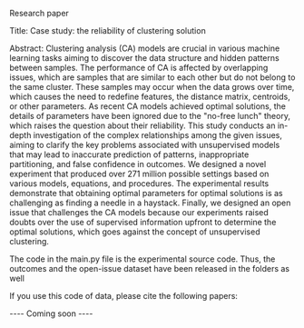 Research paper

Title:
Case study: the reliability of clustering solution

Abstract:
Clustering analysis (CA) models are crucial in various machine learning tasks aiming to discover the data structure and hidden patterns between samples. The performance of CA is affected by overlapping issues, which are samples that are similar to each other but do not belong to the same cluster. These samples may occur when the data grows over time, which causes the need to redefine features, the distance matrix, centroids, or other parameters. As recent CA models achieved optimal solutions, the details of parameters have been ignored due to the "no-free lunch" theory, which raises the question about their reliability. This study conducts an in-depth investigation of the complex relationships among the given issues, aiming to clarify the key problems associated with unsupervised models that may lead to inaccurate prediction of patterns, inappropriate partitioning, and false confidence in outcomes. We designed a novel experiment that produced over 271 million possible settings based on various models, equations, and procedures. The experimental results demonstrate that obtaining optimal parameters for optimal solutions is as challenging as finding a needle in a haystack. Finally, we designed an open issue that challenges the CA models because our experiments raised doubts over the use of supervised information upfront to determine the optimal solutions, which goes against the concept of unsupervised clustering. 

The code in the main.py file is the experimental source code. Thus, the outcomes and the open-issue dataset have been released in the folders as well

If you use this code of data, please cite the following papers:

---- Coming soon ---- 

